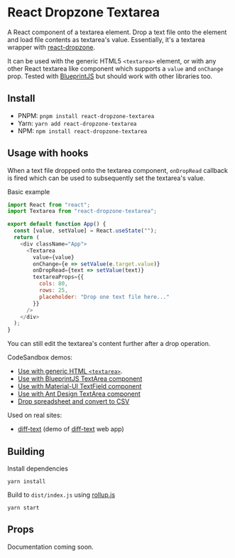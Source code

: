 # React Dropzone Textarea

A React component of a textarea element. Drop a text file onto the element and load file contents as textarea's value. Essentially, it's a textarea wrapper with [react-dropzone](https://github.com/react-dropzone/react-dropzone).

It can be used with the generic HTML5 `<textarea>` element, or with any other React textarea like component which supports a `value` and `onChange` prop. Tested with [BlueprintJS](https://blueprintjs.com/docs/#core/components/text-inputs.text-area) but should work with other libraries too.

## Install

- PNPM: `pnpm install react-dropzone-textarea`
- Yarn: `yarn add react-dropzone-textarea`
- NPM: `npm install react-dropzone-textarea`

## Usage with hooks

When a text file dropped onto the textarea component, `onDropRead` callback is fired which can be used to subsequently set the textarea's value.

Basic example

```js
import React from "react";
import Textarea from "react-dropzone-textarea";

export default function App() {
  const [value, setValue] = React.useState("");
  return (
    <div className="App">
      <Textarea
        value={value}
        onChange={e => setValue(e.target.value)}
        onDropRead={text => setValue(text)}
        textareaProps={{
          cols: 80,
          rows: 25,
          placeholder: "Drop one text file here..."
        }}
      />
    </div>
  );
}
```

You can still edit the textarea's content further after a drop operation.

CodeSandbox demos:

- [Use with generic HTML `<textarea>`](https://codesandbox.io/s/react-dropzone-textarea-simple-b84fu).
- [Use with BlueprintJS TextArea component](https://codesandbox.io/s/react-dropzone-textarea-blueprintjs-36oc7)
- [Use with Material-UI TextField component](https://codesandbox.io/s/react-dropzone-textarea-material-ui-ytduo)
- [Use with Ant Design TextArea component](https://codesandbox.io/s/react-dropzone-textarea-antd-knp32)
- [Drop spreadsheet and convert to CSV](https://codesandbox.io/s/react-dropzone-textarea-spreadsheet-ersgp)

Used on real sites:

- [diff-text](https://diff-text.netlify.app/) (demo of [diff-text](https://github.com/andygock/diff-text) web app)

## Building

Install dependencies

    yarn install

Build to `dist/index.js` using [rollup.js](https://rollupjs.org/guide/en/)

    yarn start

## Props

Documentation coming soon.
